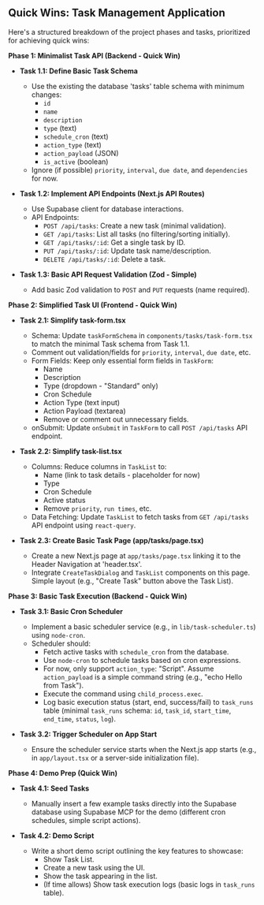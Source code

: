 ## Quick Wins: Task Management Application

Here's a structured breakdown of the project phases and tasks, prioritized for achieving quick wins:

**Phase 1: Minimalist Task API (Backend - Quick Win)**

*   **Task 1.1: Define Basic Task Schema**
    *   Use the existing the database 'tasks' table schema with minimum changes:
        *   `id`
        *   `name`
        *   `description`
        *   `type` (text)
        *   `schedule_cron` (text)
        *   `action_type` (text)
        *   `action_payload` (JSON)
        *   `is_active` (boolean)
    *   Ignore (if possible) `priority`, `interval`, `due date`, and `dependencies` for now.

*   **Task 1.2: Implement API Endpoints (Next.js API Routes)**
    *   Use Supabase client for database interactions.
    *   API Endpoints:
        *   `POST /api/tasks`: Create a new task (minimal validation).
        *   `GET /api/tasks`: List all tasks (no filtering/sorting initially).
        *   `GET /api/tasks/:id`: Get a single task by ID.
        *   `PUT /api/tasks/:id`: Update task name/description.
        *   `DELETE /api/tasks/:id`: Delete a task.

*   **Task 1.3: Basic API Request Validation (Zod - Simple)**
    *   Add basic Zod validation to `POST` and `PUT` requests (name required).

**Phase 2: Simplified Task UI (Frontend - Quick Win)**

*   **Task 2.1: Simplify task-form.tsx**
    *   Schema: Update `taskFormSchema` in `components/tasks/task-form.tsx` to match the minimal Task schema from Task 1.1. 
    *   Comment out validation/fields for `priority`, `interval`, `due date`, etc.
    *   Form Fields: Keep only essential form fields in `TaskForm`:
        *   Name
        *   Description
        *   Type (dropdown - "Standard" only)
        *   Cron Schedule
        *   Action Type (text input)
        *   Action Payload (textarea)
        *   Remove or comment out unnecessary fields.
    *   onSubmit: Update `onSubmit` in `TaskForm` to call `POST /api/tasks` API endpoint.

*   **Task 2.2: Simplify task-list.tsx**
    *   Columns: Reduce columns in `TaskList` to:
        *   Name (link to task details - placeholder for now)
        *   Type
        *   Cron Schedule
        *   Active status
        *   Remove `priority`, `run times`, etc.
    *   Data Fetching: Update `TaskList` to fetch tasks from `GET /api/tasks` API endpoint using `react-query`.

*   **Task 2.3: Create Basic Task Page (app/tasks/page.tsx)**
    *   Create a new Next.js page at `app/tasks/page.tsx` linking it to the Header Navigation at 'header.tsx'.
    *   Integrate `CreateTaskDialog` and `TaskList` components on this page. Simple layout (e.g., "Create Task" button above the Task List).

**Phase 3: Basic Task Execution (Backend - Quick Win)**

*   **Task 3.1: Basic Cron Scheduler**
    *   Implement a basic scheduler service (e.g., in `lib/task-scheduler.ts`) using `node-cron`.
    *   Scheduler should:
        *   Fetch active tasks with `schedule_cron` from the database.
        *   Use `node-cron` to schedule tasks based on cron expressions.
        *   For now, only support `action_type`: "Script". Assume `action_payload` is a simple command string (e.g., "echo Hello from Task").
        *   Execute the command using `child_process.exec`.
        *   Log basic execution status (start, end, success/fail) to `task_runs` table (minimal `task_runs` schema: `id`, `task_id`, `start_time`, `end_time`, `status`, `log`).

*   **Task 3.2: Trigger Scheduler on App Start**
    *   Ensure the scheduler service starts when the Next.js app starts (e.g., in `app/layout.tsx` or a server-side initialization file).

**Phase 4: Demo Prep (Quick Win)**

*   **Task 4.1: Seed Tasks**
    *   Manually insert a few example tasks directly into the Supabase database using Supabase MCP for the demo (different cron schedules, simple script actions).

*   **Task 4.2: Demo Script**
    *   Write a short demo script outlining the key features to showcase:
        *   Show Task List.
        *   Create a new task using the UI.
        *   Show the task appearing in the list.
        *   (If time allows) Show task execution logs (basic logs in `task_runs` table).
